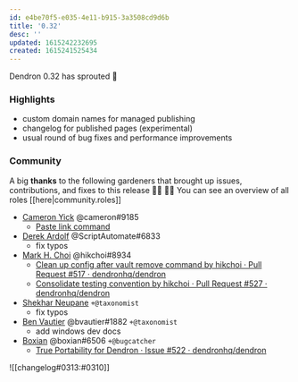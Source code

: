 ```yaml
---
id: e4be70f5-e035-4e11-b915-3a3508cd9d6b
title: '0.32'
desc: ''
updated: 1615242232695
created: 1615241525434
---
```



Dendron 0.32 has sprouted  🌱

### Highlights
- custom domain names for managed publishing 
- changelog for published pages (experimental)
- usual round of bug fixes and performance improvements

### Community

A big **thanks** to the following gardeners that brought up issues, contributions, and fixes to this release :man_farmer: :woman_farmer: 
You can see an overview of all roles [[here|community.roles]]

- [Cameron Yick](https://github.com/hydrosquall) @cameron#9185 
  - [Paste link command](https://github.com/dendronhq/dendron/pull/512)
- [Derek Ardolf](https://github.com/ScriptAutomate) @ScriptAutomate#6833
  - fix typos
- [Mark H. Choi](https://github.com/hikchoi/cerebrarium) @hikchoi#8934 
  - [Clean up config after vault remove command by hikchoi · Pull Request #517 · dendronhq/dendron](https://github.com/dendronhq/dendron/pull/517) 
  - [Consolidate testing convention by hikchoi · Pull Request #527 · dendronhq/dendron](https://github.com/dendronhq/dendron/pull/527#pullrequestreview-605945027)
- [Shekhar Neupane](https://github.com/neupsh) `+@taxonomist`
  - fix typos
- [Ben Vautier](https://github.com/Orcomp) @bvautier#1882 `+@taxonomist`
  - add windows dev docs
- [Boxian](https://github.com/b0xian) @boxian#6506 `+@bugcatcher`
    - [True Portability for Dendron · Issue #522 · dendronhq/dendron](https://github.com/dendronhq/dendron/issues/522)

![[changelog#0313:#0310]]
